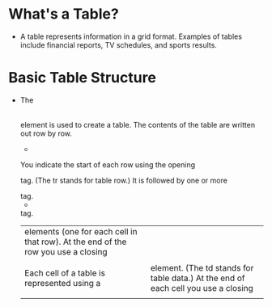 # What's a Table?
* A table represents information in a grid format.
Examples of tables include financial reports, TV
schedules, and sports results.

# Basic Table Structure

* <table>
The <table> element is used
to create a table. The contents
of the table are written out row
by row.

* <tr>
You indicate the start of each
row using the opening <tr> tag.
(The tr stands for table row.)
It is followed by one or more
<td> elements (one for each cell
in that row).
At the end of the row you use a
closing </tr> tag.

* <td>
Each cell of a table is
represented using a <td>
element. (The td stands for
table data.)
At the end of each cell you use a
closing </td> tag.
